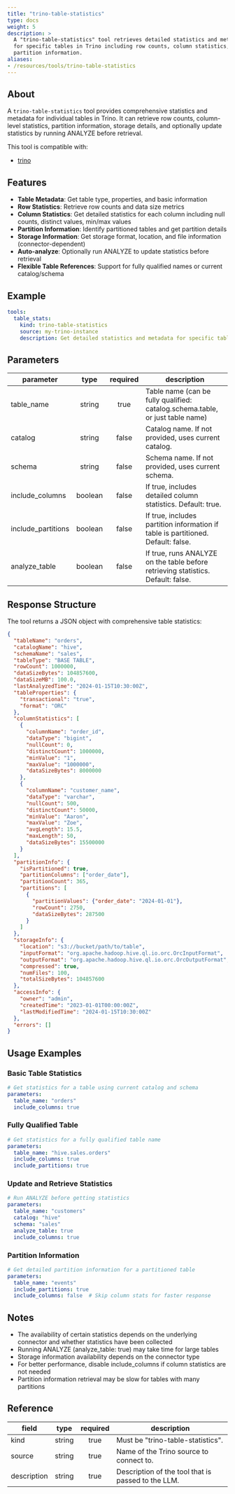 ```yaml
---
title: "trino-table-statistics"
type: docs
weight: 5
description: >
  A "trino-table-statistics" tool retrieves detailed statistics and metadata
  for specific tables in Trino including row counts, column statistics, and
  partition information.
aliases:
- /resources/tools/trino-table-statistics
---
```


## About

A `trino-table-statistics` tool provides comprehensive statistics and metadata
for individual tables in Trino. It can retrieve row counts, column-level
statistics, partition information, storage details, and optionally update
statistics by running ANALYZE before retrieval.

This tool is compatible with:
- [trino](../../sources/trino.md)

## Features

- **Table Metadata**: Get table type, properties, and basic information
- **Row Statistics**: Retrieve row counts and data size metrics
- **Column Statistics**: Get detailed statistics for each column including
  null counts, distinct values, min/max values
- **Partition Information**: Identify partitioned tables and get partition
  details
- **Storage Information**: Get storage format, location, and file information
  (connector-dependent)
- **Auto-analyze**: Optionally run ANALYZE to update statistics before
  retrieval
- **Flexible Table References**: Support for fully qualified names or current
  catalog/schema

## Example

```yaml
tools:
  table_stats:
    kind: trino-table-statistics
    source: my-trino-instance
    description: Get detailed statistics and metadata for specific tables
```

## Parameters

| **parameter**       | **type** | **required** | **description**                                                                                |
|---------------------|:--------:|:------------:|------------------------------------------------------------------------------------------------|
| table_name          | string   | true         | Table name (can be fully qualified: catalog.schema.table, or just table name)                 |
| catalog             | string   | false        | Catalog name. If not provided, uses current catalog.                                          |
| schema              | string   | false        | Schema name. If not provided, uses current schema.                                            |
| include_columns     | boolean  | false        | If true, includes detailed column statistics. Default: true.                                  |
| include_partitions  | boolean  | false        | If true, includes partition information if table is partitioned. Default: false.              |
| analyze_table       | boolean  | false        | If true, runs ANALYZE on the table before retrieving statistics. Default: false.              |

## Response Structure

The tool returns a JSON object with comprehensive table statistics:

```json
{
  "tableName": "orders",
  "catalogName": "hive",
  "schemaName": "sales",
  "tableType": "BASE TABLE",
  "rowCount": 1000000,
  "dataSizeBytes": 104857600,
  "dataSizeMB": 100.0,
  "lastAnalyzedTime": "2024-01-15T10:30:00Z",
  "tableProperties": {
    "transactional": "true",
    "format": "ORC"
  },
  "columnStatistics": [
    {
      "columnName": "order_id",
      "dataType": "bigint",
      "nullCount": 0,
      "distinctCount": 1000000,
      "minValue": "1",
      "maxValue": "1000000",
      "dataSizeBytes": 8000000
    },
    {
      "columnName": "customer_name",
      "dataType": "varchar",
      "nullCount": 500,
      "distinctCount": 50000,
      "minValue": "Aaron",
      "maxValue": "Zoe",
      "avgLength": 15.5,
      "maxLength": 50,
      "dataSizeBytes": 15500000
    }
  ],
  "partitionInfo": {
    "isPartitioned": true,
    "partitionColumns": ["order_date"],
    "partitionCount": 365,
    "partitions": [
      {
        "partitionValues": {"order_date": "2024-01-01"},
        "rowCount": 2750,
        "dataSizeBytes": 287500
      }
    ]
  },
  "storageInfo": {
    "location": "s3://bucket/path/to/table",
    "inputFormat": "org.apache.hadoop.hive.ql.io.orc.OrcInputFormat",
    "outputFormat": "org.apache.hadoop.hive.ql.io.orc.OrcOutputFormat",
    "compressed": true,
    "numFiles": 100,
    "totalSizeBytes": 104857600
  },
  "accessInfo": {
    "owner": "admin",
    "createdTime": "2023-01-01T00:00:00Z",
    "lastModifiedTime": "2024-01-15T10:30:00Z"
  },
  "errors": []
}
```

## Usage Examples

### Basic Table Statistics
```yaml
# Get statistics for a table using current catalog and schema
parameters:
  table_name: "orders"
  include_columns: true
```

### Fully Qualified Table
```yaml
# Get statistics for a fully qualified table name
parameters:
  table_name: "hive.sales.orders"
  include_columns: true
  include_partitions: true
```

### Update and Retrieve Statistics
```yaml
# Run ANALYZE before getting statistics
parameters:
  table_name: "customers"
  catalog: "hive"
  schema: "sales"
  analyze_table: true
  include_columns: true
```

### Partition Information
```yaml
# Get detailed partition information for a partitioned table
parameters:
  table_name: "events"
  include_partitions: true
  include_columns: false  # Skip column stats for faster response
```

## Notes

- The availability of certain statistics depends on the underlying connector
  and whether statistics have been collected
- Running ANALYZE (analyze_table: true) may take time for large tables
- Storage information availability depends on the connector type
- For better performance, disable include_columns if column statistics are not
  needed
- Partition information retrieval may be slow for tables with many partitions

## Reference

| **field**      | **type** | **required** | **description**                                                |
|----------------|:--------:|:------------:|----------------------------------------------------------------|
| kind           | string   | true         | Must be "trino-table-statistics".                             |
| source         | string   | true         | Name of the Trino source to connect to.                       |
| description    | string   | true         | Description of the tool that is passed to the LLM.            |
